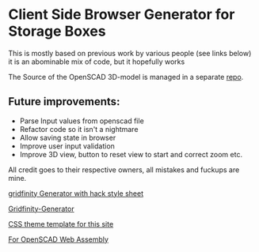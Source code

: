 # Client Side Browser Generator for Storage Boxes

This is mostly based on previous work by various people (see links below)<br>
it is an abominable mix of code, but it hopefully works <br>

The Source of the OpenSCAD 3D-model is managed in a separate [repo](https://github.com/9R/Customizable-OpenSCAD-Storage-Box).

## Future improvements:
- Parse Input values from openscad file
- Refactor code so it isn't a nightmare
- Allow saving state in browser
- Improve user input validation
- Improve 3D view, button to reset view to start and correct zoom etc.

All credit goes to their respective owners, all mistakes and fuckups are mine. <br>

[gridfinity Generator with hack style sheet](https://github.com/vector76/gridfinity-openscad)

[Gridfinity-Generator](https://github.com/Hamza-Anver/Gridfinity-Generator)

[CSS theme template for this site](https://sukima.github.io/hackcss-ext/">hack.css)

[For OpenSCAD Web Assembly](https://github.com/ochafik/openscad-wasm)

